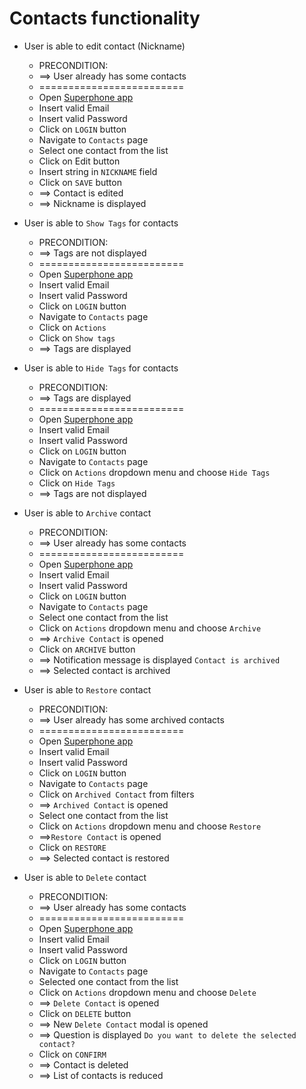 # Contacts functionality

* User is able to edit contact (Nickname)
  * PRECONDITION:
  * ==> User already has some contacts
  * =========================
  * Open [Superphone app](https://app.superphone-stage.com)
  * Insert valid Email 
  * Insert valid Password
  * Click on `LOGIN` button 
  * Navigate to `Contacts` page
  * Select one contact from the list
  * Click on Edit button
  * Insert string in `NICKNAME` field
  * Click on `SAVE` button
  * ==> Contact is edited
  * ==> Nickname is displayed

* User is able to `Show Tags` for contacts
  * PRECONDITION:
  * ==> Tags are not displayed
  * =========================
  * Open [Superphone app](https://app.superphone-stage.com)
  * Insert valid Email
  * Insert valid Password
  * Click on `LOGIN` button
  * Navigate to `Contacts` page
  * Click on `Actions`
  * Click on `Show tags`
  * ==> Tags are displayed

* User is able to `Hide Tags` for contacts
  * PRECONDITION:
  * ==> Tags are displayed
  * =========================
  * Open [Superphone app](https://app.superphone-stage.com)
  * Insert valid Email
  * Insert valid Password
  * Click on `LOGIN` button
  * Navigate to `Contacts` page
  * Click on `Actions` dropdown menu and choose `Hide Tags`
  * Click on `Hide Tags`
  * ==> Tags are not displayed

* User is able to `Archive` contact
  * PRECONDITION:
  * ==> User already has some contacts
  * =========================
  * Open [Superphone app](https://app.superphone-stage.com)
  * Insert valid Email
  * Insert valid Password
  * Click on `LOGIN` button
  * Navigate to `Contacts` page
  * Select one contact from the list
  * Click on `Actions` dropdown menu and choose `Archive`
  * ==> `Archive Contact` is opened
  * Click on `ARCHIVE` button
  * ==> Notification message is displayed `Contact is archived`
  * ==> Selected contact is archived

* User is able to `Restore` contact
  * PRECONDITION:
  * ==> User already has some archived contacts
  * =========================
  * Open [Superphone app](https://app.superphone-stage.com)
  * Insert valid Email
  * Insert valid Password
  * Click on `LOGIN` button
  * Navigate to `Contacts` page
  * Click on `Archived Contact` from filters
  * ==> `Archived Contact` is opened
  * Select one contact from the list
  * Click on `Actions` dropdown menu and choose `Restore`
  * ==>`Restore Contact` is opened
  * Click on `RESTORE`
  * ==> Selected contact is restored

* User is able to `Delete` contact
  * PRECONDITION:
  * ==> User already has some contacts
  * =========================
  * Open [Superphone app](https://app.superphone-stage.com)
  * Insert valid Email
  * Insert valid Password
  * Click on `LOGIN` button
  * Navigate to `Contacts` page
  * Selected one contact from the list
  * Click on `Actions` dropdown menu and choose `Delete`
  * ==> `Delete Contact` is opened
  * Click on `DELETE` button
  * ==> New `Delete Contact` modal is opened
  * ==> Question is displayed `Do you want to delete the selected contact?`
  * Click on `CONFIRM`
  * ==> Contact is deleted
  * ==> List of contacts is reduced